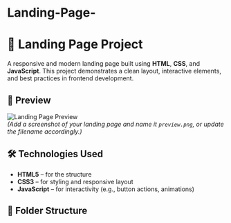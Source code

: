 # Landing-Page-

# 🚀 Landing Page Project

A responsive and modern landing page built using **HTML**, **CSS**, and **JavaScript**. This project demonstrates a clean layout, interactive elements, and best practices in frontend development.

## 📸 Preview

![Landing Page Preview](preview.png)  
*(Add a screenshot of your landing page and name it `preview.png`, or update the filename accordingly.)*

## 🛠️ Technologies Used

- **HTML5** – for the structure
- **CSS3** – for styling and responsive layout
- **JavaScript** – for interactivity (e.g., button actions, animations)

## 📂 Folder Structure

